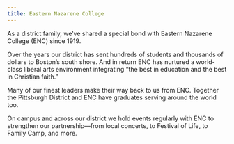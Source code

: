 ```yaml
---
title: Eastern Nazarene College
---
```


As a district family, we’ve shared a special bond with Eastern Nazarene College (ENC) since 1919.

Over the years our district has sent hundreds of students and thousands of dollars to Boston’s south shore. And in return ENC has nurtured a world-class liberal arts environment integrating “the best in education and the best in Christian faith.”

Many of our finest leaders make their way back to us from ENC. Together the Pittsburgh District and ENC have graduates serving around the world too.

On campus and across our district we hold events regularly with ENC to strengthen our partnership—from local concerts, to Festival of Life, to Family Camp, and more.
